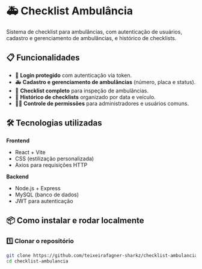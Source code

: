 # 🚑 Checklist Ambulância

Sistema de checklist para ambulâncias, com autenticação de usuários, cadastro e gerenciamento de ambulâncias, e histórico de checklists.

## 📋 Funcionalidades
- 🔐 **Login protegido** com autenticação via token.
- 🚑 **Cadastro e gerenciamento de ambulâncias** (número, placa e status).
- 📝 **Checklist completo** para inspeção de ambulâncias.
- 📜 **Histórico de checklists** organizado por data e veículo.
- 👨‍💻 **Controle de permissões** para administradores e usuários comuns.

## 🛠 Tecnologias utilizadas
**Frontend**
- React + Vite
- CSS (estilização personalizada)
- Axios para requisições HTTP

**Backend**
- Node.js + Express
- MySQL (banco de dados)
- JWT para autenticação

## 📦 Como instalar e rodar localmente

### 1️⃣ Clonar o repositório
```bash
git clone https://github.com/teixeirafagner-sharkz/checklist-ambulancia.git
cd checklist-ambulancia
